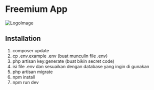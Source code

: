 
# Freemium App 

![LogoImage](https://res.cloudinary.com/dnupwxh4q/image/upload/v1672972596/FreemiumApp/Logo_fffadk.png)

## Installation
1. composer update
2. cp .env.example .env (buat munculin file .env)
3. php artisan key:generate (buat bikin secret code)
4. isi file .env dan sesuaikan dengan database yang ingin di gunakan
5. php artisan migrate
6. npm install
7. npm run dev
